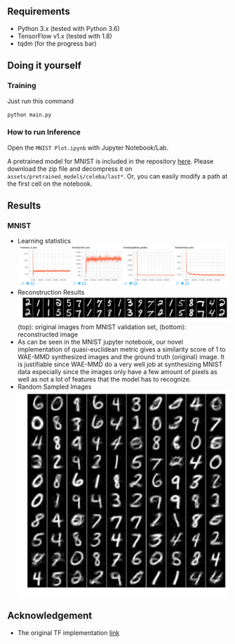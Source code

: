 ## Requirements

- Python 3.x (tested with Python 3.6)
- TensorFlow v1.x (tested with 1.8)
- tqdm (for the progress bar) 

## Doing it yourself

### Training
Just run this command
```
python main.py
```

### How to run Inference 

Open the `MNIST Plot.ipynb` with Jupyter Notebook/Lab.

A pretrained model for MNIST is included in the repository [here](https://github.com/iamvibhorsingh/Novel-metric-to-calculate-similarity-between-original-and-WAE-synthesized-image/tree/master/assets/pretrained_models/mnist).
Please download the zip file and decompress it on `assets/pretrained_models/celeba/last*`. Or, you can easily modify a path at the first cell on the notebook.

## Results

### MNIST

- Learning statistics
  ![learning_stat](/assets/learning_stat.png)
- Reconstruction Results
  ![recon](/assets/recon.png)
  (top): original images from MNIST validation set, (bottom): reconstructed image
- As can be seen in the MNIST jupyter notebook, our novel implementation of quasi-euclidean metric gives a similarity score of 1 to WAE-MMD synthesized images and the ground truth (original) image. It is justifiable since WAE-MMD do a very well job at synthesizing MNIST data especially since the images only have a few amount of pixels as well as not a lot of features that the model has to recognize. 
- Random Sampled Images
  ![random_sample](/assets/random_sample.png)

## Acknowledgement

- The original TF implementation [link](https://github.com/tolstikhin/wae)
